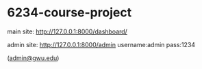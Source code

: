 # 6234-course-project
main site:
http://127.0.0.1:8000/dashboard/

admin site:
http://127.0.0.1:8000/admin
username:admin
pass:1234

(admin@gwu.edu)